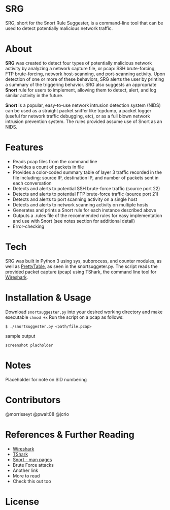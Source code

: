 # SRG

SRG, short for the Snort Rule Suggester, is a command-line tool that can be used to detect potentially malicious network traffic. 

# About

**SRG** was created to detect four types of potentially malicious network activity by analyzing a network capture file, or pcap: SSH brute-forcing, FTP brute-forcing, network host-scanning, and port-scanning activity. Upon detection of one or more of these behaviors, SRG alerts the user by printing a summary of the triggering behavior. SRG also suggests an appropriate **Snort** rule for users to implement, allowing them to detect, alert, and log similar activity in the future.

**Snort** is a popular, easy-to-use network intrusion detection system (NIDS) can be used as a straight packet sniffer like tcpdump, a packet logger (useful for network traffic debugging, etc), or as a full blown network intrusion prevention system. The rules provided assume use of Snort as an NIDS.

# Features

* Reads pcap files from the command line
* Provides a count of packets in file
* Provides a color-coded summary table of layer 3 traffic recorded in the file including: source IP, destination IP, and number of packets sent in each conversation
* Detects and alerts to potential SSH brute-force traffic (source port 22)
* Detects and alerts to potential FTP brute-force traffic (source port 21)
* Detects and alerts to port scanning activity on a single host 
* Detects and alerts to network scanning activity on multiple hosts
* Generates and prints a Snort rule for each instance described above
* Outputs a .rules file of the recommended rules for easy implementation and use with Snort (see notes section for additional detail)
* Error-checking

# Tech

SRG was built in Python 3 using sys, subprocess, and counter modules, as well as [PrettyTable](https://pypi.org/project/prettytable/), as seen in the snortsuggeter.py. The script reads the provided packet capture (pcap) using TShark, the command line tool for [Wireshark](https://www.wireshark.org/download.html).

# Installation & Usage

Download `snortsuggester.py` into your desired working directory and make executable `chmod +x`
Run the script on a pcap as follows:

```
$ ./snortsuggester.py <path/file.pcap>
```

sample output

```
screenshot placholder
````

# Notes

Placeholder for note on SID numbering

# Contributors

@morrisseyt
@pwalt08
@jcrio

# References & Further Reading

* [Wireshark](https://www.wireshark.org/download.html)
* [TShark](https://www.wireshark.org/docs/man-pages/tshark.html)
* [Snort - man pages](https://www.snort.org/documents)
* Brute Force attacks
* Another link
* More to read
* Check this out too

# License





